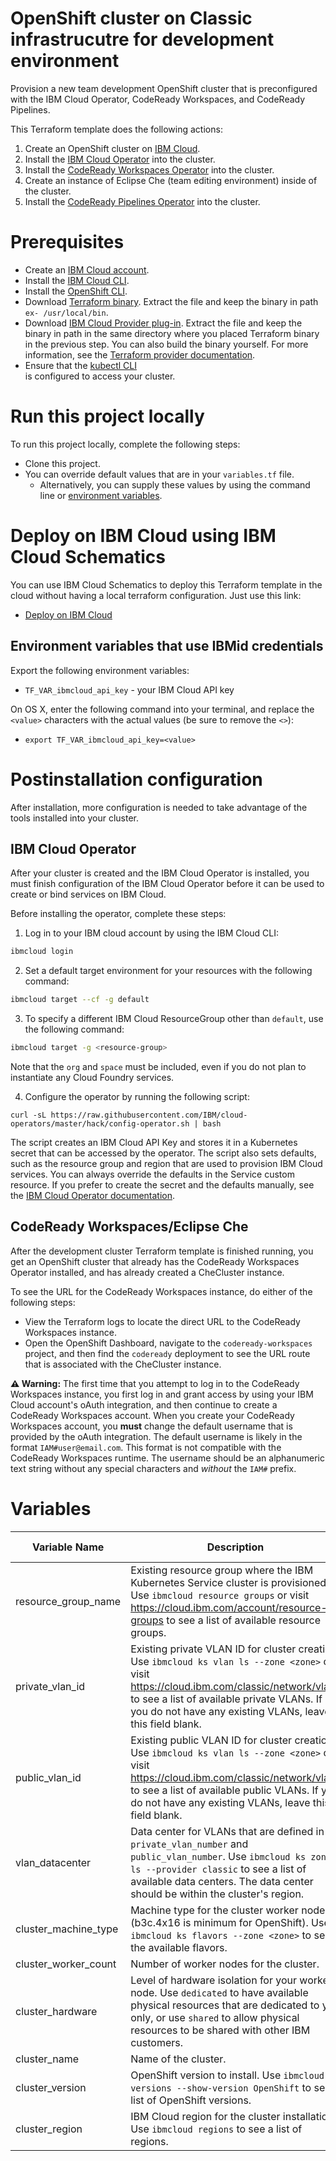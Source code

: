 # OpenShift cluster on Classic infrastrucutre for development environment

Provision a new team development OpenShift cluster that is preconfigured with the IBM Cloud Operator, CodeReady Workspaces, and CodeReady Pipelines.

This Terraform template does the following actions:

1. Create an OpenShift cluster on [IBM Cloud](https://cloud.ibm.com).
2. Install the [IBM Cloud Operator](https://github.com/IBM/cloud-operators) into the cluster.
3. Install the [CodeReady Workspaces Operator](https://github.com/redhat-developer/codeready-workspaces-operator) into the cluster.
4. Create an instance of Eclipse Che (team editing environment) inside of the cluster.
5. Install the [CodeReady Pipelines Operator](https://github.com/openshift/tektoncd-pipeline) into the cluster.

# Prerequisites

- Create an [IBM Cloud account](https://cloud.ibm.com/registration).
- Install the [IBM Cloud CLI](https://cloud.ibm.com/docs/cli?topic=cloud-cli-getting-started).
- Install the [OpenShift CLI](https://cloud.ibm.com/docs/openshift?topic=openshift-openshift-cli).
- Download [Terraform binary](https://www.terraform.io/downloads.html). Extract the file and keep the binary in path `ex- /usr/local/bin`.
- Download [IBM Cloud Provider plug-in](https://github.com/IBM-Bluemix/terraform-provider-ibm/releases). Extract the file and keep the binary in path in the same directory where you placed Terraform binary in the previous step. You can also build the binary yourself. For more information, see the [Terraform provider documentation](https://github.com/IBM-Bluemix/terraform-provider-ibm/blob/master/README.md).
- Ensure that the [kubectl CLI](https://kubernetes.io/docs/tasks/tools/install-kubectl/)  
is configured to access your cluster.

# Run this project locally

To run this project locally, complete the following steps:

- Clone this project.
- You can override default values that are in your `variables.tf` file.
  - Alternatively, you can supply these values by using the command line or [environment variables](https://www.terraform.io/intro/getting-started/variables.html).


# Deploy on IBM Cloud using IBM Cloud Schematics

You can use IBM Cloud Schematics to deploy this Terraform template in the cloud without having a local terraform configuration.   Just use this link:

- [Deploy on IBM Cloud](https://cloud.ibm.com/schematics/workspaces/create?repository=https://github.com/Cloud-Schematics/openshift-dev-cluster&terraform_version=terraform_v0.12)
  
## Environment variables that use IBMid credentials

Export the following environment variables:

- `TF_VAR_ibmcloud_api_key` - your IBM Cloud API key

On OS X, enter the following command into your terminal, and replace the `<value>` characters with the actual values (be sure to remove the `<>`):

- `export TF_VAR_ibmcloud_api_key=<value>`

# Postinstallation configuration

After installation, more configuration is needed to take advantage of the tools installed into your cluster.  

## IBM Cloud Operator

After your cluster is created and the IBM Cloud Operator is installed, you must finish configuration of the IBM Cloud Operator before it can be used to create or bind services on IBM Cloud.

Before installing the operator, complete these steps:

1. Log in to your IBM cloud account by using the IBM Cloud CLI:

```bash
ibmcloud login
```

2. Set a default target environment for your resources with the following command:

```bash
ibmcloud target --cf -g default
```

3. To specify a different IBM Cloud ResourceGroup other than `default`, use the following command:

```bash
ibmcloud target -g <resource-group>
```

Note that the `org` and `space` must be included, even if you do not plan to instantiate any Cloud Foundry services.

4. Configure the operator by running the following script:

```
curl -sL https://raw.githubusercontent.com/IBM/cloud-operators/master/hack/config-operator.sh | bash 
```

The script creates an IBM Cloud API Key and stores it in a Kubernetes secret that can be accessed by the operator. The script also sets defaults, such as the resource group and region that are used to provision IBM Cloud services. You can always override the defaults in the Service custom resource. If you prefer to create the secret and the defaults manually, see the [IBM Cloud Operator documentation](https://github.com/IBM/cloud-operators).

## CodeReady Workspaces/Eclipse Che

After the development cluster Terraform template is finished running, you get an OpenShift cluster that already has the CodeReady Workspaces Operator installed, and has already created a CheCluster instance.

To see the URL for the CodeReady Workspaces instance, do either of the following steps:
- View the Terraform logs to locate the direct URL to the CodeReady Workspaces instance.
- Open the OpenShift Dashboard, navigate to the `codeready-workspaces` project, and then find the `codeready` deployment to see the URL route that is associated with the CheCluster instance.

**⚠️ Warning:** The first time that you attempt to log in to the CodeReady Workspaces instance, you first log in and grant access by using your IBM Cloud account's oAuth integration, and then continue to create a CodeReady Workspaces account. When you create your CodeReady Workspaces account, you **must** change the default username that is provided by the oAuth integration. The default username is likely in the format `IAM#user@email.com`. This format is not compatible with the CodeReady Workspaces runtime. The username should be an alphanumeric text string without any special characters and _without_ the `IAM#` prefix.

# Variables

|Variable Name|Description|Default Value|
|-------------|-----------|-------------|
| resource_group_name | Existing resource group where the IBM Kubernetes Service cluster is provisioned. Use `ibmcloud resource groups` or visit https://cloud.ibm.com/account/resource-groups to see a list of available resource groups. | | 
|private_vlan_id   |  Existing private VLAN ID for cluster creation. Use `ibmcloud ks vlan ls --zone <zone>` or visit https://cloud.ibm.com/classic/network/vlans to see a list of available private VLANs. If you do not have any existing VLANs, leave this field blank. |  |
| public_vlan_id   |  Existing public VLAN ID for cluster creation. Use `ibmcloud ks vlan ls --zone <zone>` or visit https://cloud.ibm.com/classic/network/vlans to see a list of available public VLANs. If you do not have any existing VLANs, leave this field blank. |  |
| vlan_datacenter   | Data center for VLANs that are defined in `private_vlan_number` and `public_vlan_number`. Use `ibmcloud ks zone ls --provider classic` to see a list of available data centers. The data center should be within the cluster's region.  |  |
|cluster_machine_type   |  Machine type for the cluster worker nodes (b3c.4x16 is minimum for OpenShift). Use `ibmcloud ks flavors --zone <zone>` to see the available flavors. | b3c.4x16 |
|cluster_worker_count   | Number of worker nodes for the cluster.  | 3 |
|cluster_hardware   | Level of hardware isolation for your worker node. Use `dedicated` to have available physical resources that are dedicated to you only, or use `shared` to allow physical resources to be shared with other IBM customers.  | shared |
|cluster_name   | Name of the cluster.  |  |
|cluster_version   | OpenShift version to install. Use `ibmcloud ks versions --show-version OpenShift` to see a list of OpenShift versions.  | 4.3_openshift |
|cluster_region   | IBM Cloud region for the cluster installation. Use `ibmcloud regions` to see a list of regions.  |  |
